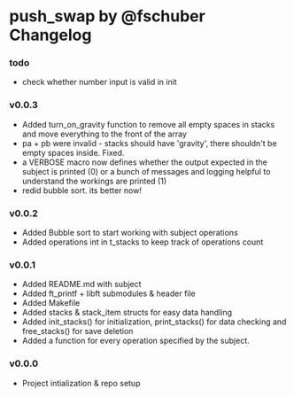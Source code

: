# push_swap by @fschuber Changelog

### todo
- check whether number input is valid in init

### v0.0.3
- Added turn_on_gravity function to remove all empty spaces in stacks and move everything to the front of the array
- pa + pb were invalid - stacks should have 'gravity', there shouldn't be empty spaces inside. Fixed.
- a VERBOSE macro now defines whether the output expected in the subject is printed (0) or a bunch of messages and logging helpful to understand the workings are printed (1)
- redid bubble sort. its better now!

### v0.0.2
- Added Bubble sort to start working with subject operations
- Added operations int in t_stacks to keep track of operations count

### v0.0.1
- Added README.md with subject
- Added ft_printf + libft submodules & header file
- Added Makefile
- Added stacks & stack_item structs for easy data handling
- Added init_stacks() for initialization, print_stacks() for data checking and free_stacks() for save deletion
- Added a function for every operation specified by the subject.

### v0.0.0
- Project intialization & repo setup